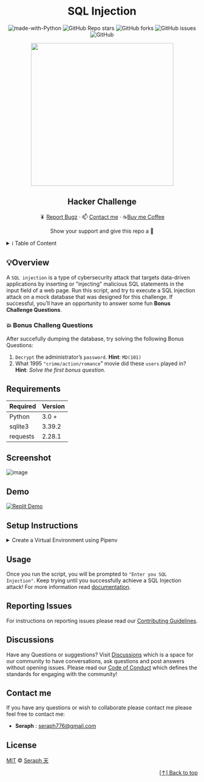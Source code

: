 <div id="top" align="center">

# SQL Injection 

![made-with-Python](https://img.shields.io/badge/Python-blue?&logo=python&logoColor=yellow&label=Built%20with&style=for-the-badge&labelColor=grey)
![GitHub Repo stars](https://img.shields.io/github/stars/seraph776/sql-injection-hacker-challenge?color=yellow&style=for-the-badge&labelColor=grey&label=stars&logo=github)
![GitHub forks](https://img.shields.io/github/forks/seraph776/sql-injection-hacker-challenge?color=green&style=for-the-badge&labelColor=grey&label=folks&logo=github)
![GitHub issues](https://img.shields.io/github/issues-raw/seraph776/sql-injection-hacker-challenge?color=red&style=for-the-badge&labelColor=grey&label=issues&logo=github)
![GitHub](https://img.shields.io/github/license/seraph776/sql-injection-hacker-challenge?color=blue&style=for-the-badge&labelColor=grey&label=License)

<img src="https://user-images.githubusercontent.com/72005563/187284183-d3ad7970-401f-48f9-899a-44288c8897cc.png" width="375"/> 

## Hacker Challenge


🪳 [Report Bugz](https://github.com/seraph776/sql-injection-hacker-challenge/issues/new) · 📫 [Contact me](#contact-me) · ☕[Buy me Coffee](https://www.buymeacoffee.com/seraph776) 

Show your support and give this repo a 💫 

</div>

<details>
<summary> ℹ️ Table of Content</summary>
 
 1. [Overview](#overview)
 2. [Requirements](#requirements)
 3. [Screenshot](#screenshot)
 3. [Demo](#demo)
 4. [Setup Instructions](#setup-instructions)
 5. [Installation](#installation)
 6. [Usage](#usage)
 7. [How to Contribute](#how-to-contribute)
 8. [Discussions](#discussions)
 9. [Contact me](#contact-me)
 10. [License](#license)
 
</details> 


## 💡Overview

A `SQL injection` is a type of cybersecurity attack that targets data-driven applications by inserting or "injecting" malicious SQL statements in the input field of a web page. Run this script, and try to execute a SQL Injection attack on a mock database that was designed for this challenge. If successful, you’ll have an opportunity to answer some fun **Bonus Challenge Questions**.

### 💥 Bonus Challeng Questions

After succefully dumping the database, try solving the following Bonus Questions:

1. `Decrypt` the administrator’s `password`. **Hint**: `MD(101)`
2. What 1995 `"crime/action/romance`" movie did these `users` played in? **Hint**: _Solve the first bonus question._


## Requirements

| Required | Version  |
| -------- | -------- |
| Python   | 3.0 +    |
| sqlite3  | 3.39.2   |
| requests | 2.28.1   |


## Screenshot

![image](https://user-images.githubusercontent.com/72005563/187289535-bed7a69d-965c-4a79-b317-2f1295705217.png)


## Demo
[![Replit Demo](https://img.shields.io/badge/Demo-blue?&logo=replit&logoColor=white&label=Replit&style=for-the-badge&labelColor=grey)](https://replit.com/@seraph776/SQL-Injection-Hacker-Challenge)


## Setup Instructions 

<details>
<summary>Create a Virtual Environment using Pipenv </summary>

1. Download [zip file](https://github.com/seraph776/sql-injection-hacker-challenge/archive/refs/heads/main.zip) 
2. Extract zip files
3. Change directory into the `sql-injection-attack-challenge\app` directory:

```
$ cd sql-injection-attack-challenege
```

4. Install from Pipfile:

```
$ pipenv install  
```

5. Run the application from within virtual environment:

```
$ pipenv run python app/script.py
```
ℹ️ [Virtual Environment Reference](https://docs.python-guide.org/dev/virtualenvs/).

</details>




## Usage
Once you run the script, you will be prompted to `"Enter you SQL Injection"`. Keep trying until you successfully achieve a SQL Injection attack! 
For more information read [documentation](https://github.com/seraph776/sql-injection-hacker-challenge/wiki).

## Reporting Issues

For instructions on reporting issues please read our [Contributing Guidelines](https://github.com/seraph776/sql-injection-hacker-challenge/blob/main/CONTRIBUTING.md). 



## Discussions

Have any Questions or suggestions? Visit [Discussions](https://github.com/seraph776/sql-injection-hacker-challenege/discussions) which is a space for our community to have conversations, ask questions and post answers without opening issues. Please read our [Code of Conduct](https://github.com/seraph776/sql-injection-hacker-challenge/blob/main/CODE-OF-CONDUCT.md) which defines the  standards for engaging with the community!

## Contact me

If you have any questions or wish to collaborate please contact me please feel free to contact me:  
- **Seraph** : [seraph776@gmail.com](mailto:seraph776@gmail.com)



## License 


[MIT](https://github.com/seraph776/sql-injection-hacker-challenge/blob/main/LICENSE) © [Seraph 天](https://github.com/seraph776) 



<div align="right">

[[↑] Back to top](#top)

</div>  


